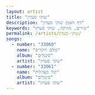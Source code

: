 ```yaml
---
layout: artist
title: "שוקי סעדון"
description: "דף האמן שוקי סעדון"
keywords: "שירים, מוזיקה, שוקי סעדון"
permalink: /artists/שוקי-סעדון/
songs:
  - number: "33060"
    name: "כולם רוקדים"
    album: "סינגלים"
    artist: "שוקי סעדון"
  - number: "33061"
    name: "קול מצהלות"
    album: "סינגלים"
    artist: "שוקי סעדון"
---
```

